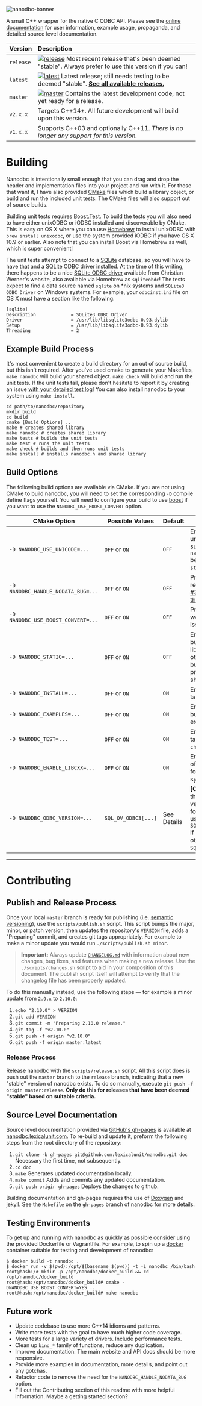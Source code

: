 ![nanodbc-banner](https://cloud.githubusercontent.com/assets/1903876/11858632/cc0e21e6-a428-11e5-9a84-39fa27984914.png)

A small C++ wrapper for the native C ODBC API. Please see the [online documentation](http://lexicalunit.github.com/nanodbc/) for user information, example usage, propaganda, and detailed source level documentation.

| Version | Description |
|:--- |:--- |
| `release` | [![release](https://travis-ci.org/lexicalunit/nanodbc.svg?branch=release)](https://travis-ci.org/lexicalunit/nanodbc) Most recent release that's been deemed "stable". Always prefer to use this version if you can! |
| `latest` | [![latest](https://travis-ci.org/lexicalunit/nanodbc.svg?branch=latest)](https://travis-ci.org/lexicalunit/nanodbc) Latest release; still needs testing to be deemed "stable". **[See all available releases.](https://github.com/lexicalunit/nanodbc/releases)** |
| `master`  | [![master](https://travis-ci.org/lexicalunit/nanodbc.svg?branch=master)](https://travis-ci.org/lexicalunit/nanodbc) Contains the latest development code, not yet ready for a release. |
| `v2.x.x`  | Targets C++14+. All future development will build upon this version. |
| `v1.x.x`  | Supports C++03 and optionally C++11. *There is no longer any support for this version.* |

# Building

Nanodbc is intentionally small enough that you can drag and drop the header and implementation files into your project and run with it. For those that want it, I have also provided [CMake](http://www.cmake.org/) files which build a library object, or build and run the included unit tests. The CMake files will also support out of source builds.

Building unit tests requires [Boost.Test](http://www.boost.org/doc/libs/release/libs/test/). To build the tests you will also need to have either unixODBC or iODBC installed and discoverable by CMake. This is easy on OS X where you can use [Homebrew](http://brew.sh/) to install unixODBC with `brew install unixodbc`, or use the system provided iODBC if you have OS X 10.9 or earlier. Also note that you can install Boost via Homebrew as well, which is super convenient!

The unit tests attempt to connect to a [SQLite](https://www.sqlite.org/) database, so you will have to have that and a SQLite ODBC driver installed. At the time of this writing, there happens to be a nice [SQLite ODBC driver](http://www.ch-werner.de/sqliteodbc/) available from Christian Werner's website, also available via Homebrew as `sqliteobdc`! The tests expect to find a data source named `sqlite` on *nix systems and `SQLite3 ODBC Driver` on Windows systems. For example, your `odbcinst.ini` file on OS X must have a section like the following.

```
[sqlite]
Description             = SQLite3 ODBC Driver
Driver                  = /usr/lib/libsqlite3odbc-0.93.dylib
Setup                   = /usr/lib/libsqlite3odbc-0.93.dylib
Threading               = 2
```

## Example Build Process

It's most convenient to create a build directory for an out of source build, but this isn't required. After you've used cmake to generate your Makefiles, `make nanodbc` will build your shared object. `make check` will build and run the unit tests. If the unit tests fail, please don't hesitate to report it by creating an issue [with your detailed test log](http://stackoverflow.com/questions/5709914/using-cmake-how-do-i-get-verbose-output-from-ctest)! You can also install nanodbc to your system using `make install`.

```shell
cd path/to/nanodbc/repository
mkdir build
cd build
cmake [Build Options] ..
make # creates shared library
make nanodbc # creates shared library
make tests # builds the unit tests
make test # runs the unit tests
make check # builds and then runs unit tests
make install # installs nanodbc.h and shared library
```

## Build Options

The following build options are available via CMake. If you are not using CMake to build nanodbc, you will need to set the corresponding `-D` compile define flags yourself. You will need to configure your build to use [boost](http://www.boost.org/) if you want to use the `NANODBC_USE_BOOST_CONVERT` option.

| CMake&nbsp;Option                     | Possible&nbsp;Values  | Default       | Details |
| ------------------------------------- | --------------------- | ------------- | ------- |
| `‑D NANODBC_USE_UNICODE=...`          | `OFF` or `ON`         | `OFF`         | Enables full unicode support. `nanodbc::string` becomes `std::wstring`. |
| `‑D NANODBC_HANDLE_NODATA_BUG=...`    | `OFF` or `ON`         | `OFF`         | Provided to resolve issue [#33](https://github.com/lexicalunit/nanodbc/issues/33), details [in this commit](https://github.com/lexicalunit/nanodbc/commit/918d73cdf12d5903098381344eecde8e7d5d896e). |
| `‑D NANODBC_USE_BOOST_CONVERT=...`    | `OFF` or `ON`         | `OFF`         | Provided as workaround to issue [#44](https://github.com/lexicalunit/nanodbc/issues/44). |
| `‑D NANODBC_STATIC=...`               | `OFF` or `ON`         | `OFF`         | Enables building a static library, otherwise the build process produces a shared library. |
| `‑D NANODBC_INSTALL=...`              | `OFF` or `ON`         | `ON`          | Enables install target. |
| `‑D NANODBC_EXAMPLES=...`             | `OFF` or `ON`         | `ON`          | Enables building of examples. |
| `‑D NANODBC_TEST=...`                 | `OFF` or `ON`         | `ON`          | Enables tests target (alias `check`). |
| `-D NANODBC_ENABLE_LIBCXX=...`        | `OFF` or `ON`         | `ON`          | Enables usage of libc++ if found on the system. |
| `‑D NANODBC_ODBC_VERSION=...`         | `SQL_OV_ODBC3[...]`   | See Details   | **[Optional]** Sets the ODBC version macro for nanodbc to use. Default is `SQL_OV_ODBC3_80` if available, otherwise `SQL_OV_ODBC3`. |

---

# Contributing

## Publish and Release Process

Once your local `master` branch is ready for publishing (i.e. [semantic versioning](http://semver.org/)), use the `scripts/publish.sh` script. This script bumps the major, minor, or patch version, then updates the repository's `VERSION` file, adds a "Preparing" commit, and creates git tags appropriately. For example to make a minor update you would run `./scripts/publish.sh minor`.

> **Important:** Always update [`CHANGELOG.md`](CHANGELOG.md) with information about new changes, bug fixes, and features when making a new release. Use the `./scripts/changes.sh` script to aid in your composition of this document. The publish script itself will attempt to verify that the changelog file has been properly updated.

To do this manually instead, use the following steps &mdash; for example a minor update from `2.9.x` to `2.10.0`:

1. `echo "2.10.0" > VERSION`
2. `git add VERSION`
3. `git commit -m "Preparing 2.10.0 release."`
4. `git tag -f "v2.10.0"`
5. `git push -f origin "v2.10.0"`
6. `git push -f origin master:latest`

### Release Process

Release nanodbc with the `scripts/release.sh` script. All this script does is push out the `master` branch to the `release` branch, indicating that a new "stable" version of nanodbc exists. To do so manually, execute `git push -f origin master:release`. **Only do this for releases that have been deemed "stable" based on suitable criteria.**

## Source Level Documentation

Source level documentation provided via [GitHub's gh-pages](https://help.github.com/articles/what-are-github-pages/) is available at [nanodbc.lexicalunit.com](http://lexicalunit.github.io/nanodbc/). To re-build and update it, preform the following steps from the root directory of the repository:

1. `git clone -b gh-pages git@github.com:lexicalunit/nanodbc.git doc` Necessary the first time, not subsequently.
2. `cd doc`
3. `make` Generates updated documentation locally.
4. `make commit` Adds and commits any updated documentation.
5. `git push origin gh-pages` Deploys the changes to github.

Building documentation and gh-pages requires the use of [Doxygen](www.doxygen.org) and [jekyll](https://jekyllrb.com/). See the `Makefile` on the `gh-pages` branch of nanodbc for more details.

## Testing Environments

To get up and running with nanodbc as quickly as possible consider using the provided Dockerfile or Vagrantfile. For example, to spin up a [docker](https://www.docker.com/) container suitable for testing and development of nanodbc:

```shell
$ docker build -t nanodbc .
$ docker run -v $(pwd):/opt/$(basename $(pwd)) -t -i nanodbc /bin/bash
root@hash:/# mkdir -p /opt/nanodbc/docker_build && cd /opt/nanodbc/docker_build
root@hash:/opt/nanodbc/docker_build# cmake -DNANODBC_USE_BOOST_CONVERT=YES ..
root@hash:/opt/nanodbc/docker_build# make nanodbc
```

## Future work

- Update codebase to use more C++14 idioms and patterns.
- Write more tests with the goal to have much higher code coverage.
- More tests for a large variety of drivers. Include performance tests.
- Clean up `bind_*` family of functions, reduce any duplication.
- Improve documentation: The main website and API docs should be more responsive.
- Provide more examples in documentation, more details, and point out any gotchas.
- Refactor code to remove the need for the `NANODBC_HANDLE_NODATA_BUG` option.
- Fill out the Contributing section of this readme with more helpful information. Maybe a getting started section?
